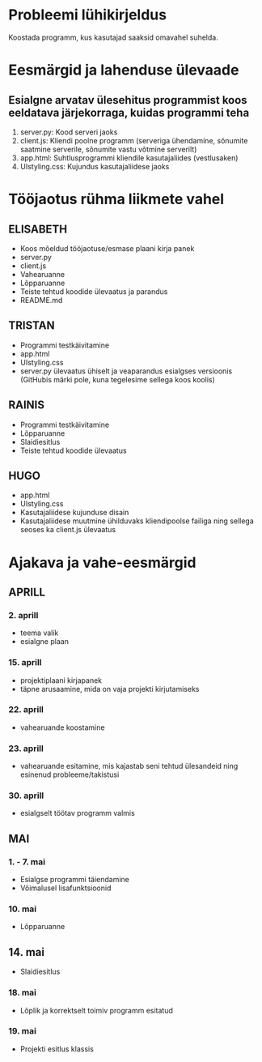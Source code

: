# Probleemi lühikirjeldus

Koostada programm, kus kasutajad saaksid omavahel suhelda.

# Eesmärgid ja lahenduse ülevaade

## Esialgne arvatav ülesehitus programmist koos eeldatava järjekorraga, kuidas programmi teha

1. server.py: Kood serveri jaoks
2. client.js: Kliendi poolne programm (serveriga ühendamine, sõnumite saatmine serverile, sõnumite vastu võtmine serverilt)
3. app.html: Suhtlusprogrammi kliendile kasutajaliides (vestlusaken)
4. UIstyling.css: Kujundus kasutajaliidese jaoks


# Tööjaotus rühma liikmete vahel

## ELISABETH

- Koos mõeldud tööjaotuse/esmase plaani kirja panek
- server.py
- client.js
- Vahearuanne
- Lõpparuanne
- Teiste tehtud koodide ülevaatus ja parandus
- README.md

## TRISTAN

- Programmi testkäivitamine
- app.html
- UIstyling.css
- server.py ülevaatus ühiselt ja veaparandus esialgses versioonis (GitHubis märki pole, kuna tegelesime sellega koos koolis)

## RAINIS

- Programmi testkäivitamine
- Lõpparuanne
- Slaidiesitlus
- Teiste tehtud koodide ülevaatus

## HUGO

- app.html 
- UIstyling.css
- Kasutajaliidese kujunduse disain
- Kasutajaliidese muutmine ühilduvaks kliendipoolse failiga ning sellega seoses ka client.js ülevaatus

# Ajakava ja vahe-eesmärgid

## APRILL

### 2. aprill

- teema valik
- esialgne plaan

### 15. aprill

- projektiplaani kirjapanek
- täpne arusaamine, mida on vaja projekti kirjutamiseks

### 22. aprill

- vahearuande koostamine

### 23. aprill

- vahearuande esitamine, mis kajastab seni tehtud ülesandeid ning esinenud probleeme/takistusi

### 30. aprill

- esialgselt töötav programm valmis

## MAI

### 1. - 7. mai

- Esialgse programmi täiendamine
- Võimalusel lisafunktsioonid

### 10. mai

- Lõpparuanne

## 14. mai

- Slaidiesitlus

### 18. mai

- Lõplik ja korrektselt toimiv programm esitatud

### 19. mai

- Projekti esitlus klassis
